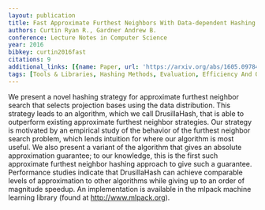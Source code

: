 ```yaml
---
layout: publication
title: Fast Approximate Furthest Neighbors With Data-dependent Hashing
authors: Curtin Ryan R., Gardner Andrew B.
conference: Lecture Notes in Computer Science
year: 2016
bibkey: curtin2016fast
citations: 9
additional_links: [{name: Paper, url: 'https://arxiv.org/abs/1605.09784'}]
tags: [Tools & Libraries, Hashing Methods, Evaluation, Efficiency And Optimization]
---
```

We present a novel hashing strategy for approximate furthest neighbor search
that selects projection bases using the data distribution. This strategy leads
to an algorithm, which we call DrusillaHash, that is able to outperform
existing approximate furthest neighbor strategies. Our strategy is motivated by
an empirical study of the behavior of the furthest neighbor search problem,
which lends intuition for where our algorithm is most useful. We also present a
variant of the algorithm that gives an absolute approximation guarantee; to our
knowledge, this is the first such approximate furthest neighbor hashing
approach to give such a guarantee. Performance studies indicate that
DrusillaHash can achieve comparable levels of approximation to other algorithms
while giving up to an order of magnitude speedup. An implementation is
available in the mlpack machine learning library (found at
http://www.mlpack.org).